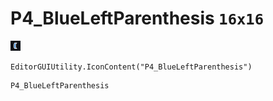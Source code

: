# P4_BlueLeftParenthesis `16x16`
<img src="/img/P4_BlueLeftParenthesis.png" width=16 height=16>

``` CSharp
EditorGUIUtility.IconContent("P4_BlueLeftParenthesis")
```
```
P4_BlueLeftParenthesis
```
